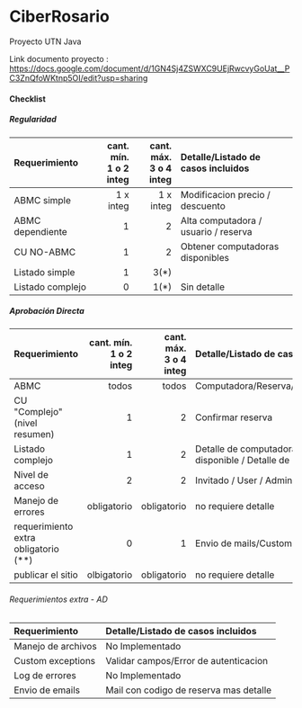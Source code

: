 # CiberRosario
Proyecto UTN Java

Link documento proyecto : https://docs.google.com/document/d/1GN4Sj4ZSWXC9UEjRwcvyGoUat__PC3ZnQfoWKtnp5OI/edit?usp=sharing

#### Checklist

##### Regularidad

|Requerimiento|cant. mín.<br>1 o 2 integ|cant. máx.<br>3 o 4 integ|Detalle/Listado de casos incluidos|
|:-|-:|-:|:-|
|ABMC simple|1 x integ|1 x integ|Modificacion precio / descuento|
|ABMC dependiente|1|2|Alta computadora / usuario / reserva|
|CU NO-ABMC|1|2|Obtener computadoras disponibles|
|Listado simple|1|3(*)||
|Listado complejo|0|1(*)|Sin detalle|



##### Aprobación Directa

|Requerimiento|cant. mín.<br>1 o 2 integ|cant. máx.<br>3 o 4 integ|Detalle/Listado de casos incluidos|
|:-|-:|-:|:-|
|ABMC|todos|todos|Computadora/Reserva/Usuario/Descuento/Precios|
|CU "Complejo"(nivel resumen)|1|2|Confirmar reserva|
|Listado complejo|1|2|Detalle de computadora con su cantidad disponible / Detalle de reserva por usuario|
|Nivel de acceso|2|2|Invitado / User / Admin|
|Manejo de errores|obligatorio|obligatorio|no requiere detalle|
|requerimiento extra obligatorio (**)|0|1|Envio de mails/Custom exceptions|
|publicar el sitio|olbigatorio|obligatorio|no requiere detalle|


###### Requerimientos extra - AD
|Requerimiento |Detalle/Listado de casos incluidos|
|:-|:-|
|Manejo de archivos|No Implementado|
|Custom exceptions|Validar campos/Error de autenticacion|
|Log de errores|No Implementado|
|Envio de emails|Mail con codigo de reserva mas detalle|
